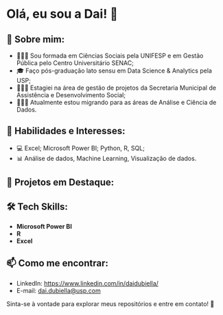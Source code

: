 # Olá, eu sou a Dai! 👋

## 💬 Sobre mim:
- 👩🏻‍🎓 Sou formada em Ciências Sociais pela UNIFESP e em Gestão Pública pelo Centro Universitário SENAC;
- 🎓 Faço pós-graduação lato sensu em Data Science & Analytics pela USP;
- 👩🏻‍💼 Estagiei na área de gestão de projetos da Secretaria Municipal de Assistência e Desenvolvimento Social;
- 👩🏻‍💻 Atualmente estou migrando para as áreas de Análise e Ciência de Dados.

## 🚀 Habilidades e Interesses:
- 💻 Excel; Microsoft Power BI; Python, R, SQL;
- 📊 Análise de dados, Machine Learning, Visualização de dados.

## 🌱 Projetos em Destaque:

## 🛠️ Tech Skills:
- **Microsoft Power BI**
- **R**
- **Excel**

## 📫 Como me encontrar:
- LinkedIn: https://www.linkedin.com/in/daidubiella/
- E-mail: dai.dubiella@usp.com

Sinta-se à vontade para explorar meus repositórios e entre em contato! 🌟


<!---
daidubiella/daidubiella is a ✨ special ✨ repository because its `README.md` (this file) appears on your GitHub profile.
You can click the Preview link to take a look at your changes.
--->
